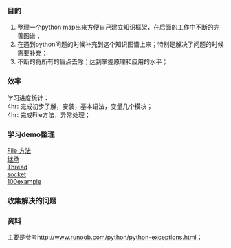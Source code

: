 ### 目的
1. 整理一个python map出来方便自己建立知识框架，在后面的工作中不断的完善图谱；    
2. 在遇到python问题的时候补充到这个知识图谱上来；特别是解决了问题的时候需要补充；
3. 不断的将所有的盲点去除；达到掌握原理和应用的水平；

### 效率
学习进度统计：   
4hr: 完成初步了解，安装，基本语法，变量几个模块；  
4hr: 完成File方法，异常处理；  


### 学习demo整理
[File 方法](https://github.com/guimeisang/python-map/tree/master/demos/File)    
[继承](https://github.com/guimeisang/python-map/tree/master/demos/class)   
[Thread](https://github.com/guimeisang/python-map/tree/master/demos/Thread)   
[socket](https://github.com/guimeisang/python-map/tree/master/demos/socket)   
[100example](https://github.com/guimeisang/python-map/tree/master/demos/100example)   
 

### 收集解决的问题



### 资料
主要是参考http://www.runoob.com/python/python-exceptions.html；
